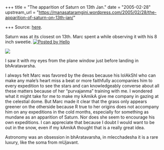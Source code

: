 +++
title = "The apparition of Saturn on 13th Jan."
date = "2005-02-28"
upstream_url = "https://manasataramgini.wordpress.com/2005/02/28/the-apparition-of-saturn-on-13th-jan/"

+++
Source: [here](https://manasataramgini.wordpress.com/2005/02/28/the-apparition-of-saturn-on-13th-jan/).



Saturn was at its closest on 13th. Marc spent a while observing it with
his 8 inch sweetie. [![Posted by
Hello](https://i0.wp.com/photos1.blogger.com/pbh.gif)](http://www.hello.com/)

[![](https://i1.wp.com/photos1.blogger.com/img/133/1300/400/saturn_13.jpg)](http://photos1.blogger.com/img/133/1300/640/saturn_13.jpg)

I saw it with my eyes from the plane window just before landing in
bhAratavarsha.

I always felt Marc was favored by the devas because his lolAkShI who can
make any male’s heart miss a beat or more faithfully accompanies him to
every expedition to see the stars and can knowledgeably converse about
all these matters because of her “purvajanma” training with me. I
wondered what it might take for me to make my kAmikA give me company in
gazing at the celestial dome. But Marc made it clear that the grass only
appears greener on the otherside because R true to her origins does not
accompany him on any expeditions in the cold months, especially for
something as mundane as an apparition of Saturn. Nor does she seem to
encourage his own expeditions. I can appreciate that because I doubt I
would want to be out in the snow, even if my kAmikA thought that is a
really great idea.

Astronomy was an obsession in bhAratavarsha, in mlecchadesha it is a
rare luxury, like the soma from mUjavant.

